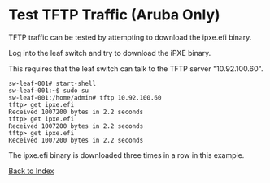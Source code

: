 # Test TFTP Traffic (Aruba Only)

TFTP traffic can be tested by attempting to download the ipxe.efi binary.

Log into the leaf switch and try to download the iPXE binary.

This requires that the leaf switch can talk to the TFTP server "10.92.100.60".

```text
sw-leaf-001# start-shell
sw-leaf-001:~$ sudo su
sw-leaf-001:/home/admin# tftp 10.92.100.60
tftp> get ipxe.efi
Received 1007200 bytes in 2.2 seconds
tftp> get ipxe.efi
Received 1007200 bytes in 2.2 seconds
tftp> get ipxe.efi
Received 1007200 bytes in 2.2 seconds
```

The ipxe.efi binary is downloaded three times in a row in this example. 

[Back to Index](../index.md)